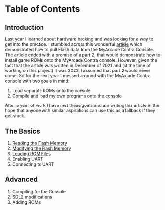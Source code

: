 # Table of Contents

## Introduction
Last year I learned about hardware hacking and was looking for a way to get into the practice. I stumbled across this wonderful [article](https://trustedsec.com/blog/hacking-the-my-arcade-contra-pocket-player-part-i) which demonstrated how to pull Flash data from the MyArcade Contra Console. The article ended with a promise of a part 2, that would demonstrate how to install game ROMs onto the MyArcade Contra console. However, given the fact that the article was written in December of 2021 and (at the time of working on this project) it was 2023, I assumed that part 2 would never come. So for the next year I messed arround with the MyArcade Contra console with two goals in mind:

1. Load separate ROMs onto the console
2. Compile and load my own programs onto the console

After a year of work I have met these goals and am writing this article in the hope that anyone with similar aspirations can use this as a fallback if they get stuck. 

## The Basics
1. [Reading the Flash Memory](ReadingFlash.md)
2. [Modifying the Flash Memory](WritingFlash.md)
3. [Loading ROM Files](LoadingROMs.md)
4. Enabling UART
5. Connecting to UART

## Advanced
1. Compiling for the Console
2. SDL2 modifications
3. Adding ROMs